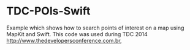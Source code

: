 TDC-POIs-Swift
==============

Example which shows how to search points of interest on a map using MapKit and Swift. This code was used during TDC 2014 http://www.thedevelopersconference.com.br, 
